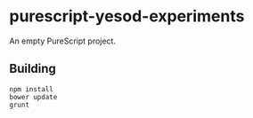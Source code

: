 # purescript-yesod-experiments

An empty PureScript project.

## Building

```
npm install
bower update
grunt
```
